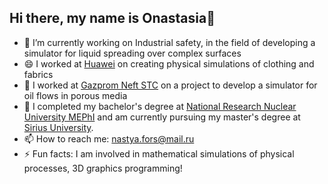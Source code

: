 ## Hi there, my name is Onastasia👋

- 🔭 I’m currently working on Industrial safety, in the field of developing a simulator for liquid spreading over complex surfaces
- 😄 I worked at <a href="https://career.huawei.ru/rri/" target="_blank">Huawei</a> on creating physical simulations of clothing and fabrics
- 👋 I worked at <a href="https://ntc.gazprom-neft.ru/?ysclid=m1rrs9n299119674734" target="_blank">Gazprom Neft STC</a> on a project to develop a simulator for oil flows in porous media
- 🌱 I completed my bachelor's degree at <a href="https://eng.mephi.ru/?ysclid=m1rsp451e2285645342" target="_blank">National Research Nuclear University MEPhI</a>
   and am currently pursuing my master's degree at <a href="https://siriusuniversity.ru/?ysclid=m1rstl3emr157059065 " target="_blank">Sirius University</a>.
- 📫 How to reach me: nastya.fors@mail.ru
- ⚡ Fun facts: I am involved in mathematical simulations of physical processes, 3D graphics programming!
